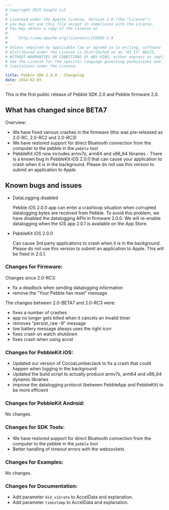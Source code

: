 ```yaml
---
# Copyright 2025 Google LLC
#
# Licensed under the Apache License, Version 2.0 (the "License");
# you may not use this file except in compliance with the License.
# You may obtain a copy of the License at
#
#     http://www.apache.org/licenses/LICENSE-2.0
#
# Unless required by applicable law or agreed to in writing, software
# distributed under the License is distributed on an "AS IS" BASIS,
# WITHOUT WARRANTIES OR CONDITIONS OF ANY KIND, either express or implied.
# See the License for the specific language governing permissions and
# limitations under the License.

title: Pebble SDK 2.0.0 - Changelog
date: 2014-02-03
---
```


This is the first public release of Pebble SDK 2.0 and Pebble firmware 2.0.

## What has changed since BETA7

Overview:

 * We have fixed various crashes in the firmware (this was pre-released as 2.0-RC, 2.0-RC2 and 2.0-RC3)
 * We have restored support for direct Bluetooth connection from the computer to the pebble in the `pebble` tool
 * PebbleKit iOS now includes armv7s, arm64 and x86_64 libraries - There is a known bug in PebbleKit iOS 2.0.0 that can cause your application to crash when it is in the background. Please do not use this version to submit an application to Apple.

## Known bugs and issues

 * DataLogging disabled

    Pebble iOS 2.0.0 app can enter a crashloop situation when corrupted datalogging bytes are received from Pebble. To avoid this problem, we have disabled the datalogging APIs in firmware 2.0.0. We will re-enable datalogging when the iOS app 2.0.1 is available on the App Store.

 * PebbleKit iOS 2.0.0

    Can cause 3rd party applications to crash when it is in the background. Please do not use this version to submit an application to Apple. This will be fixed in 2.0.1.

### Changes for Firmware:

Changes since 2.0-RC3:

 * fix a deadlock when sending datalogging information
 * remove the "Your Pebble has reset" message

The changes between 2.0-BETA7 and 2.0-RC3 were:

 * fixes a number of crashes
 * app no longer gets killed when it cancels an invalid timer
 * removes “persist_raw -9” message
 * low battery message always uses the right icon
 * fixes crash on watch shutdown
 * fixes crash when using accel

### Changes for PebbleKit iOS:

 * Updated our version of CocoaLumberJack to fix a crash that could happen when logging in the background
 * Updated the build script to actually produce armv7s, arm64 and x86_64 dynamic libraries
 * Improve the datalogging protocol (between PebbleApp and PebbleKit) to be more efficient

### Changes for PebbleKit Android:

No changes.

### Changes for SDK Tools:

 * We have restored support for direct Bluetooth connection from the computer to the pebble in the `pebble` tool
 * Better handling of timeout errors with the websockets

### Changes for Examples:

No changes.

### Changes for Documentation:

 * Add parameter `did_vibrate` to AccelData and explanation.
 * Add parameter `timestamp` to AccelData and explanation.


